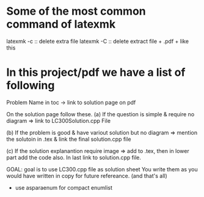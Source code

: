 # Some of the most common command of latexmk

latexmk -c :: delete extra file
latexmk -C :: delete extract file + .pdf + like this

# In this project/pdf we have a list of following
Problem Name in toc -> link to solution page on pdf

On the solution page follow these.
(a) If the question is simple & require no diagram => link to LC300Solution.cpp File

(b) If the problem is good & have variout solution but no diagram => mention the solutoin in .tex & link the final solution.cpp file

(c) If the solution explanantion require image => add to .tex, then in lower part add the code also.
In last link to solution.cpp file.

GOAL: goal is to use LC300.cpp file as solution sheet You write them as you would have written in copy for future refereance. (and that's all)

- use asparaenum for compact enumlist